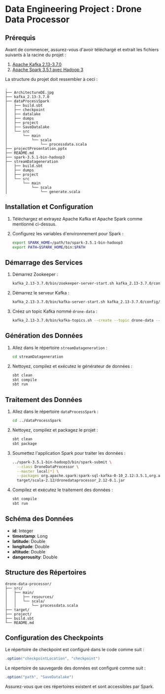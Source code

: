 # Data Engineering Project : Drone Data Processor

## Prérequis

Avant de commencer, assurez-vous d'avoir téléchargé et extrait les fichiers suivants à la racine du projet :

1. [Apache Kafka 2.13-3.7.0](https://www.apache.org/dyn/closer.cgi?path=/kafka/3.7.0/kafka_2.13-3.7.0.tgz)
2. [Apache Spark 3.5.1 avec Hadoop 3](https://spark.apache.org/downloads.html)

La structure du projet doit ressembler à ceci :

```plaintext
.
├── ArchitectureDE.jpg
├── kafka_2.13-3.7.0
├── dataProcessSpark
│   ├── build.sbt
│   ├── checkpoint
│   ├── datalake
│   ├── dumps
│   ├── project
│   ├── SaveDatalake
│   └── src
│       └── main
│           └── scala
│               └── processdata.scala
├── projectPresentation.pptx
├── README.md
├── spark-3.5.1-bin-hadoop3
├── streamDatageneration
│   ├── build.sbt
│   ├── dumps
│   ├── project
│   └── src
│       └── main
│           └── scala
│               └── generate.scala
```

## Installation et Configuration

1. Téléchargez et extrayez Apache Kafka et Apache Spark comme mentionné ci-dessus.
2. Configurez les variables d'environnement pour Spark :

   ```sh
   export SPARK_HOME=/path/to/spark-3.5.1-bin-hadoop3
   export PATH=$SPARK_HOME/bin:$PATH
   ```

## Démarrage des Services

1. Démarrez Zookeeper :

   ```sh
   kafka_2.13-3.7.0/bin/zookeeper-server-start.sh kafka_2.13-3.7.0/config/zookeeper.properties
   ```

2. Démarrez le serveur Kafka :

   ```sh
   kafka_2.13-3.7.0/bin/kafka-server-start.sh kafka_2.13-3.7.0/config/server.properties
   ```

3. Créez un topic Kafka nommé `drone-data` :

   ```sh
   kafka_2.13-3.7.0/bin/kafka-topics.sh --create --topic drone-data --bootstrap-server localhost:9092
   ```

## Génération des Données

1. Allez dans le répertoire `streamDatageneration` :

   ```sh
   cd streamDatageneration
   ```

2. Nettoyez, compilez et exécutez le générateur de données :

   ```sh
   sbt clean
   sbt compile
   sbt run
   ```

## Traitement des Données

1. Allez dans le répertoire `dataProcessSpark` :

   ```sh
   cd ../dataProcessSpark
   ```

2. Nettoyez, compilez et packagez le projet :

   ```sh
   sbt clean
   sbt package
   ```

3. Soumettez l'application Spark pour traiter les données :

   ```sh
   ../spark-3.5.1-bin-hadoop3/bin/spark-submit \
     --class DroneDataProcessor \
     --master local[*] \
     --packages org.apache.spark:spark-sql-kafka-0-10_2.12:3.5.1,org.apache.kafka:kafka-clients:3.7.0 \
     target/scala-2.12/dronedataprocessor_2.12-0.1.jar
   ```

4. Compilez et exécutez le traitement des données :

   ```sh
   sbt compile
   sbt run
   ```

## Schéma des Données

- **id**: Integer
- **timestamp**: Long
- **latitude**: Double
- **longitude**: Double
- **altitude**: Double
- **dangerousity**: Double

## Structure des Répertoires

```plaintext
drone-data-processor/
├── src/
│   ├── main/
│   │   ├── resources/
│   │   └── scala/
│   │       └── processdata.scala
├── target/
├── project/
├── build.sbt
└── README.md
```

## Configuration des Checkpoints

Le répertoire de checkpoint est configuré dans le code comme suit :

```scala
.option("checkpointLocation", "checkpoint")
```

Le répertoire de sauvegarde des données est configuré comme suit :

```scala
.option("path", "SaveDatalake")
```

Assurez-vous que ces répertoires existent et sont accessibles par Spark.